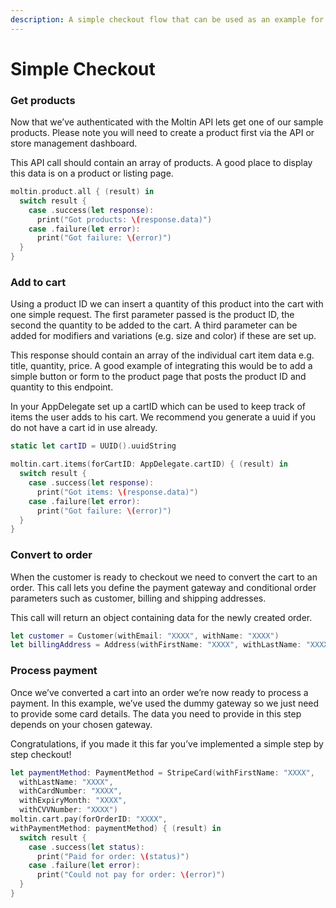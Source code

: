 ```yaml
---
description: A simple checkout flow that can be used as an example for your application
---
```


# Simple Checkout

### Get products

Now that we’ve authenticated with the Moltin API lets get one of our sample products. Please note you will need to create a product first via the API or store management dashboard.

This API call should contain an array of products. A good place to display this data is on a product or listing page.

```swift
moltin.product.all { (result) in
  switch result {
    case .success(let response):
      print("Got products: \(response.data)")
    case .failure(let error):
      print("Got failure: \(error)")
  }
}
```

### Add to cart

Using a product ID we can insert a quantity of this product into the cart with one simple request. The first parameter passed is the product ID, the second the quantity to be added to the cart. A third parameter can be added for modifiers and variations \(e.g. size and color\) if these are set up.

This response should contain an array of the individual cart item data e.g. title, quantity, price. A good example of integrating this would be to add a simple button or form to the product page that posts the product ID and quantity to this endpoint.

In your AppDelegate set up a cartID which can be used to keep track of items the user adds to his cart.  We recommend you generate a uuid if you do not have a cart id in use already.

```swift
static let cartID = UUID().uuidString
```

```swift
moltin.cart.items(forCartID: AppDelegate.cartID) { (result) in
  switch result {
    case .success(let response):
      print("Got items: \(response.data)")
    case .failure(let error):
      print("Got failure: \(error)")
  }
}
```

### Convert to order

When the customer is ready to checkout we need to convert the cart to an order. This call lets you define the payment gateway and conditional order parameters such as customer, billing and shipping addresses.

This call will return an object containing data for the newly created order.

```swift
let customer = Customer(withEmail: "XXXX", withName: "XXXX")
let billingAddress = Address(withFirstName: "XXXX", withLastName: "XXXX")billingAddress.line1 = "XXXX"billingAddress.county = "XXXX"billingAddress.country = "XXXX"billingAddress.postcode = "XXXX"moltin.cart.checkout(cart: "XXXX",withCustomer: customer,withBillingAddress: billingAddress,withShippingAddress: nil) { (result) in  switch result {    case .success(let order):      print("Created order: \(order)")    case .failure(let error):      print("Could not create order: \(error)")  }}
```

### Process payment

Once we’ve converted a cart into an order we’re now ready to process a payment. In this example, we’ve used the dummy gateway so we just need to provide some card details. The data you need to provide in this step depends on your chosen gateway.

Congratulations, if you made it this far you’ve implemented a simple step by step checkout!

```swift
let paymentMethod: PaymentMethod = StripeCard(withFirstName: "XXXX",
  withLastName: "XXXX",
  withCardNumber: "XXXX",
  withExpiryMonth: "XXXX",
  withCVVNumber: "XXXX")
moltin.cart.pay(forOrderID: "XXXX",
withPaymentMethod: paymentMethod) { (result) in
  switch result {
    case .success(let status):
      print("Paid for order: \(status)")
    case .failure(let error):
      print("Could not pay for order: \(error)")
  }
}
```

